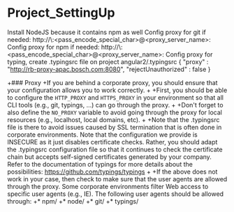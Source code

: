 # Project_SettingUp
Install NodeJS because it contains npm as well
Config proxy for git if needed: http://<domain>\\<username>:<pass_encode_special_char>@<proxy_server_name>:<port>
Config proxy for npm if needed: http://<domain>\\<username>:<pass_encode_special_char>@<proxy_server_name>:<port>
Config proxy for typing, create .typingsrc file on project angular2/.typingsrc
{
    "proxy" : "http://rb-proxy-apac.bosch.com:8080",
    "rejectUnauthorized" : false
}

+### Proxy
 +If you are behind a corporate proxy, you should ensure that your configuration allows you to work correctly.
 +
 +First, you should be able to configure the `HTTP_PROXY` and `HTTPS_PROXY` in your environment so that all CLI tools (e.g., git, typings, ...) can go through the proxy.
 +
 +Don't forget to also define the `NO_PROXY` variable to avoid going through the proxy for local resources (e.g., localhost, local domains, etc).
 +
 +Note that the .typingsrc file is there to avoid issues caused by SSL termination that is often done in corporate environments. Note that the configuration we provide is INSECURE as it just disables certificate checks. Rather, you should adapt the .typingsrc configuration file so that it continues to check the certificate chain but accepts self-signed certificates generated by your company. Refer to the documentation of typings for more details about the possibilities: https://github.com/typings/typings
 +
 +If the above does not work in your case, then check to make sure that the user agents are allowed through the proxy. Some corporate environments filter Web access to specific user agents (e.g., IE). The following user agents should be allowed through:
 +* npm/
 +* node/
 +* git/
 +* typings/
  
